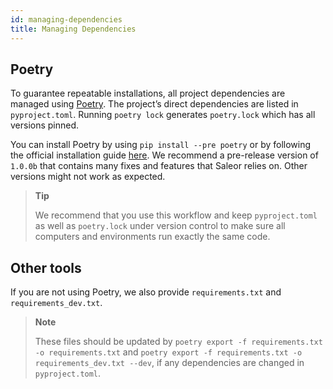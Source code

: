 ```yaml
---
id: managing-dependencies
title: Managing Dependencies
---
```



## Poetry 

To guarantee repeatable installations, all project dependencies are managed using [Poetry](https://poetry.eustace.io/). The project’s direct dependencies are listed in `pyproject.toml`. 
Running `poetry lock` generates `poetry.lock` which has all versions pinned.

You can install Poetry by using `pip install --pre poetry` or by following the official installation guide [here](https://github.com/sdispater/poetry#installation).
We recommend a pre-release version of `1.0.0b` that contains many fixes and features that Saleor relies on. Other versions might not work as expected.



>**Tip**
>
>We recommend that you use this workflow and keep `pyproject.toml` as well as `poetry.lock` under version control to make sure all computers and environments run exactly the same code.

## Other tools

If you are not using Poetry, we also provide `requirements.txt` and `requirements_dev.txt`. 

>**Note**
>
>These files should be updated by `poetry export -f requirements.txt -o requirements.txt` and `poetry export -f requirements.txt -o requirements_dev.txt --dev`, if any dependencies are changed in `pyproject.toml`.

